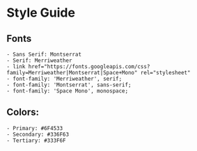 # Style Guide

## Fonts

    - Sans Serif: Montserrat  
    - Serif: Merriweather
    - link href="https://fonts.googleapis.com/css?family=Merriweather|Montserrat|Space+Mono" rel="stylesheet"
    - font-family: 'Merriweather', serif;
    - font-family: 'Montserrat', sans-serif;
    - font-family: 'Space Mono', monospace;


  
## Colors:
    - Primary: #6F4533
    - Secondary: #336F63
    - Tertiary: #333F6F
    